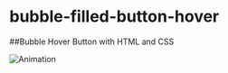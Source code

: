 # bubble-filled-button-hover

##Bubble Hover Button with HTML and CSS

![Animation](https://user-images.githubusercontent.com/58397806/121400021-59bf9e80-c957-11eb-903f-e734befb709d.gif)

